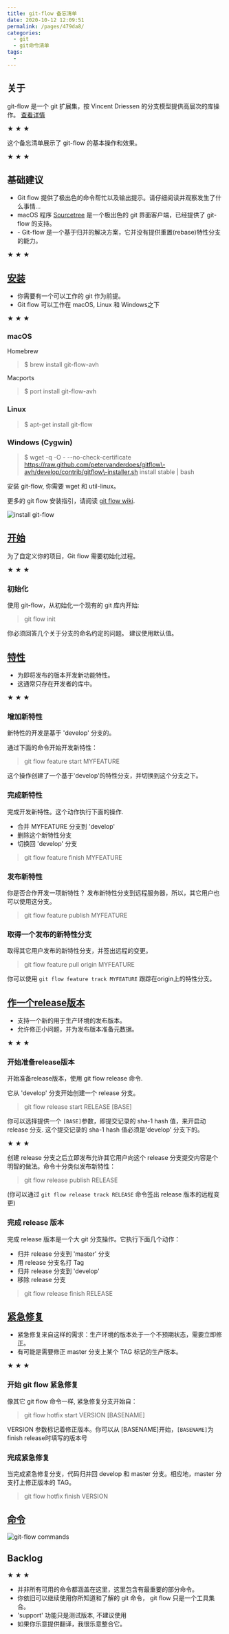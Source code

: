 ```yaml
---
title: git-flow 备忘清单
date: 2020-10-12 12:09:51
permalink: /pages/479da8/
categories:
  - git
  - git命令清单
tags:
  - 
---
```

## 关于

git\-flow 是一个 git 扩展集，按 Vincent Driessen 的分支模型提供高层次的库操作。 [查看详情](http://nvie.com/posts/a-successful-git-branching-model/)

★ ★ ★

这个备忘清单展示了 git\-flow 的基本操作和效果。

★ ★ ★

## 基础建议

*   Git flow 提供了极出色的命令帮忙以及输出提示。请仔细阅读并观察发生了什么事情...
*   macOS 程序 [Sourcetree](http://www.sourcetreeapp.com/) 是一个极出色的 git 界面客户端，已经提供了 git\-flow 的支持。
*   \- Git\-flow 是一个基于归并的解决方案，它并没有提供重置(rebase)特性分支的能力。

★ ★ ★

## [安装](#setup)

*   你需要有一个可以工作的 git 作为前提。
*   Git flow 可以工作在 macOS, Linux 和 Windows之下

★ ★ ★

### macOS

Homebrew

> $ brew install git\-flow\-avh

Macports

> $ port install git\-flow\-avh

### Linux

> $ apt\-get install git\-flow

### Windows (Cygwin)

> $ wget \-q \-O \- \-\-no\-check\-certificate https://raw.github.com/petervanderdoes/gitflow\-avh/develop/contrib/gitflow\-installer.sh install stable | bash

安装 git\-flow, 你需要 wget 和 util\-linux。

更多的 git flow 安装指引，请阅读 [git flow wiki](https://github.com/petervanderdoes/gitflow-avh/wiki/Installation).

![install git-flow](http://danielkummer.github.io/git-flow-cheatsheet/img/download.png)

## [开始](#getting_started)

为了自定义你的项目，Git flow 需要初始化过程。

★ ★ ★

### 初始化

使用 git\-flow，从初始化一个现有的 git 库内开始:

> git flow init

你必须回答几个关于分支的命名约定的问题。
建议使用默认值。

## [特性](#features)

*   为即将发布的版本开发新功能特性。
*   这通常只存在开发者的库中。

★ ★ ★

### 增加新特性

新特性的开发是基于 'develop' 分支的。

通过下面的命令开始开发新特性：

> git flow feature start MYFEATURE

这个操作创建了一个基于'develop'的特性分支，并切换到这个分支之下。

### 完成新特性

完成开发新特性。这个动作执行下面的操作.

*   合并 MYFEATURE 分支到 'develop'
*   删除这个新特性分支
*   切换回 'develop' 分支

> git flow feature finish MYFEATURE

### 发布新特性

你是否合作开发一项新特性？
发布新特性分支到远程服务器，所以，其它用户也可以使用这分支。

> git flow feature publish MYFEATURE

### 取得一个发布的新特性分支

取得其它用户发布的新特性分支，并签出远程的变更。

> git flow feature pull origin MYFEATURE

你可以使用 `git flow feature track MYFEATURE` 跟踪在origin上的特性分支。

## [作一个release版本](#release)

*   支持一个新的用于生产环境的发布版本。
*   允许修正小问题，并为发布版本准备元数据。

★ ★ ★

### 开始准备release版本

开始准备release版本，使用 git flow release 命令.

它从 'develop' 分支开始创建一个 release 分支。

> git flow release start RELEASE \[BASE\]

你可以选择提供一个 `[BASE]`参数，即提交记录的 sha\-1 hash 值，来开启动 release 分支. 这个提交记录的 sha\-1 hash 值必须是'develop' 分支下的。

★ ★ ★

创建 release 分支之后立即发布允许其它用户向这个 release 分支提交内容是个明智的做法。命令十分类似发布新特性：

> git flow release publish RELEASE

(你可以通过
`git flow release track RELEASE` 命令签出 release 版本的远程变更)

### 完成 release 版本

完成 release 版本是一个大 git 分支操作。它执行下面几个动作：

*   归并 release 分支到 'master' 分支
*   用 release 分支名打 Tag
*   归并 release 分支到 'develop'
*   移除 release 分支

> git flow release finish RELEASE

## [紧急修复](#hotfixes)

*   紧急修复来自这样的需求：生产环境的版本处于一个不预期状态，需要立即修正。
*   有可能是需要修正 master 分支上某个 TAG 标记的生产版本。

★ ★ ★

### 开始 git flow 紧急修复

像其它 git flow 命令一样, 紧急修复分支开始自：

> git flow hotfix start VERSION \[BASENAME\]

VERSION 参数标记着修正版本。你可以从 \[BASENAME\]开始，`[BASENAME]`为finish release时填写的版本号

### 完成紧急修复

当完成紧急修复分支，代码归并回 develop 和 master 分支。相应地，master 分支打上修正版本的 TAG。

> git flow hotfix finish VERSION

## [命令](#commands)

![git-flow commands](http://danielkummer.github.io/git-flow-cheatsheet/img/git-flow-commands.png)

## Backlog

★ ★ ★

*   并非所有可用的命令都涵盖在这里，这里包含有最重要的部分命令。
*   你依旧可以继续使用你所知道和了解的 git 命令， git flow 只是一个工具集合。
*   'support' 功能只是测试版本, 不建议使用
*   如果你乐意提供翻译，我很乐意整合它。